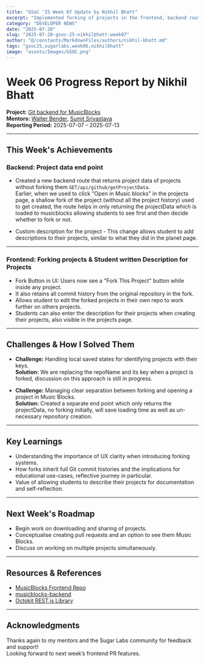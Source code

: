 ```yaml
---
title: "GSoC '25 Week 07 Update by Nikhil Bhatt"
excerpt: "Implemented forking of projects in the frontend, backend route for returning project data only, and student descriptions for projects"
category: "DEVELOPER NEWS"
date: "2025-07-20"
slug: "2025-07-20-gsoc-25-nikhilbhatt-week07"
author: "@/constants/MarkdownFiles/authors/nikhil-bhatt.md"
tags: "gsoc25,sugarlabs,week06,nikhilbhatt"
image: "assets/Images/GSOC.png"
---
```


<!-- markdownlint-disable -->

# Week 06 Progress Report by Nikhil Bhatt

**Project:** [Git backend for MusicBlocks](https://github.com/benikk/musicblocks-backend)  
**Mentors:** [Walter Bender](https://github.com/walterbender), [Sumit Srivastava](https://github.com/sum2it)  
**Reporting Period:** 2025-07-07 – 2025-07-13  

---
 
## This Week's Achievements

### Backend: Project data end point

- Created a new backend route that returns project data of projects without forking them `GET/api/github/getProjectData`.   
Earlier, when we used to click "Open in Music blocks" in the projects page, a shallow fork of the project (without all the project history) 
used to get created, the route helps in only returning the projectData which is loaded to musicblocks allowing students to see first and then 
decide whether to fork or not. 

- Custom description for the project - This change allows student to add descriptions to their projects, similar to what they did in the planet page.  

---

###  Frontend: Forking projects & Student written Description for Projects

- Fork Button in UI: Users now see a "Fork This Project" button while inside any project.
- It also retains all commit history from the original repository in the fork.
- Allows student to edit the forked projects in their own repo to work further on others projects.
- Students can also enter the description for their projects when creating their projects, also visible in the projects page.
---

## Challenges & How I Solved Them

- **Challenge:** Handling local saved states for identifying projects with their keys.  
  **Solution:** We are replacing the repoName and its key when a project is forked, discussion on this approach is still in progress. 

- **Challenge:** Managing clear separation between forking and opening a project in Music Blocks.  
  **Solution:** Created a separate end point which only returns the projectData, no forking initially, will save loading time as well as un-necessary repository creation.

---

## Key Learnings
- Understanding the importance of UX clarity when introducing forking systems.
- How forks inherit full Git commit histories and the implications for educational use-cases, reflective journey in particular.
- Value of allowing students to describe their projects for documentation and self-reflection.

---

## Next Week's Roadmap
- Begin work on downloading and sharing of projects.
- Conceptualise creating pull requests and an option to see them Music Blocks.  
- Discuss on working on multiple projects simultaneously.  


---

## Resources & References

- [MusicBlocks Frontend Repo](https://github.com/sugarlabs/musicblocks)
- [musicblocks-backend](https://github.com/benikk/musicblocks-backend)
- [Octokit REST.js Library](https://github.com/octokit/rest.js)

---

## Acknowledgments

Thanks again to my mentors and the Sugar Labs community for feedback and support!  
Looking forward to next week’s frontend PR features. 

